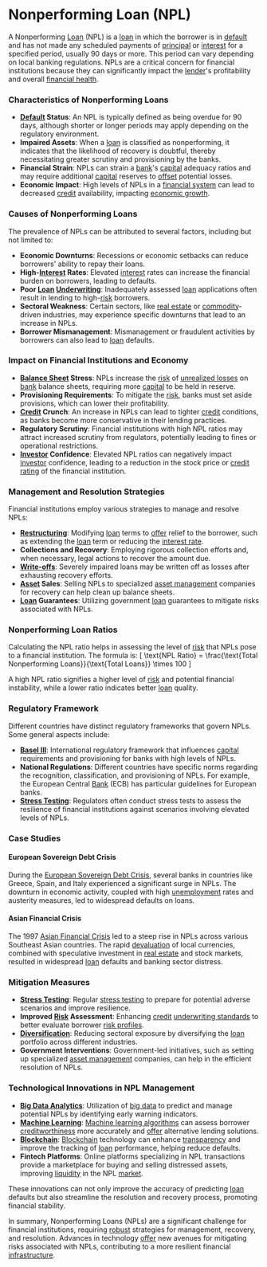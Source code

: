 # Nonperforming Loan (NPL)

A Nonperforming [Loan](../l/loan.md) (NPL) is a [loan](../l/loan.md) in which the borrower is in [default](../d/default.md) and has not made any scheduled payments of [principal](../p/principal.md) or [interest](../i/interest.md) for a specified period, usually 90 days or more. This period can vary depending on local banking regulations. NPLs are a critical concern for financial institutions because they can significantly impact the [lender](../l/lender.md)'s profitability and overall [financial health](../f/financial_health.md).

### Characteristics of Nonperforming Loans
- **[Default](../d/default.md) Status**: An NPL is typically defined as being overdue for 90 days, although shorter or longer periods may apply depending on the regulatory environment.
- **Impaired Assets**: When a [loan](../l/loan.md) is classified as nonperforming, it indicates that the likelihood of recovery is doubtful, thereby necessitating greater scrutiny and provisioning by the banks.
- **Financial Strain**: NPLs can strain a [bank](../b/bank.md)'s [capital](../c/capital.md) adequacy ratios and may require additional [capital](../c/capital.md) reserves to [offset](../o/offset.md) potential losses.
- **Economic Impact**: High levels of NPLs in a [financial system](../f/financial_system.md) can lead to decreased [credit](../c/credit.md) availability, impacting [economic growth](../e/economic_growth.md).

### Causes of Nonperforming Loans
The prevalence of NPLs can be attributed to several factors, including but not limited to:
- **Economic Downturns**: Recessions or economic setbacks can reduce borrowers' ability to repay their loans.
- **High-[Interest](../i/interest.md) Rates**: Elevated [interest](../i/interest.md) rates can increase the financial burden on borrowers, leading to defaults.
- **Poor [Loan](../l/loan.md) [Underwriting](../u/underwriting.md)**: Inadequately assessed [loan](../l/loan.md) applications often result in lending to high-[risk](../r/risk.md) borrowers.
- **Sectoral Weakness**: Certain sectors, like [real estate](../r/real_estate.md) or [commodity](../c/commodity.md)-driven industries, may experience specific downturns that lead to an increase in NPLs.
- **Borrower Mismanagement**: Mismanagement or fraudulent activities by borrowers can also lead to [loan](../l/loan.md) defaults.

### Impact on Financial Institutions and Economy
- **[Balance Sheet](../b/balance_sheet.md) Stress**: NPLs increase the [risk](../r/risk.md) of [unrealized losses](../u/unrealized_losses.md) on [bank](../b/bank.md) balance sheets, requiring more [capital](../c/capital.md) to be held in reserve.
- **Provisioning Requirements**: To mitigate the [risk](../r/risk.md), banks must set aside provisions, which can lower their profitability.
- **[Credit](../c/credit.md) Crunch**: An increase in NPLs can lead to tighter [credit](../c/credit.md) conditions, as banks become more conservative in their lending practices.
- **Regulatory Scrutiny**: Financial institutions with high NPL ratios may attract increased scrutiny from regulators, potentially leading to fines or operational restrictions.
- **[Investor](../i/investor.md) Confidence**: Elevated NPL ratios can negatively impact [investor](../i/investor.md) confidence, leading to a reduction in the stock price or [credit rating](../c/credit_rating.md) of the financial institution.

### Management and Resolution Strategies
Financial institutions employ various strategies to manage and resolve NPLs:
- **[Restructuring](../r/restructuring.md)**: Modifying [loan](../l/loan.md) terms to [offer](../o/offer.md) relief to the borrower, such as extending the [loan](../l/loan.md) term or reducing the [interest rate](../i/interest_rate.md).
- **Collections and Recovery**: Employing rigorous collection efforts and, when necessary, legal actions to recover the amount due.
- **[Write-offs](../w/write-offs_in_trading.md)**: Severely impaired loans may be written off as losses after exhausting recovery efforts.
- **[Asset](../a/asset.md) Sales**: Selling NPLs to specialized [asset management](../a/asset_management.md) companies for recovery can help clean up balance sheets.
- **[Loan](../l/loan.md) Guarantees**: Utilizing government [loan](../l/loan.md) guarantees to mitigate risks associated with NPLs.

### Nonperforming Loan Ratios
Calculating the NPL ratio helps in assessing the level of [risk](../r/risk.md) that NPLs pose to a financial institution. The formula is:
\[ \text{NPL Ratio} = \frac{\text{Total Nonperforming Loans}}{\text{Total Loans}} \times 100 \]

A high NPL ratio signifies a higher level of [risk](../r/risk.md) and potential financial instability, while a lower ratio indicates better [loan](../l/loan.md) quality.

### Regulatory Framework
Different countries have distinct regulatory frameworks that govern NPLs. Some general aspects include:
- **[Basel III](../b/basel_iii.md)**: International regulatory framework that influences [capital](../c/capital.md) requirements and provisioning for banks with high levels of NPLs.
- **National Regulations**: Different countries have specific norms regarding the recognition, classification, and provisioning of NPLs. For example, the European Central [Bank](../b/bank.md) (ECB) has particular guidelines for European banks.
- **[Stress Testing](../s/stress_testing.md)**: Regulators often conduct stress tests to assess the resilience of financial institutions against scenarios involving elevated levels of NPLs.

### Case Studies
#### European Sovereign Debt Crisis
During the [European Sovereign Debt Crisis](../e/european_sovereign_debt_crisis.md), several banks in countries like Greece, Spain, and Italy experienced a significant surge in NPLs. The downturn in economic activity, coupled with high [unemployment](../u/unemployment.md) rates and austerity measures, led to widespread defaults on loans.

#### Asian Financial Crisis
The 1997 [Asian Financial Crisis](../a/asian_financial_crisis.md) led to a steep rise in NPLs across various Southeast Asian countries. The rapid [devaluation](../d/devaluation.md) of local currencies, combined with speculative investment in [real estate](../r/real_estate.md) and stock markets, resulted in widespread [loan](../l/loan.md) defaults and banking sector distress.

### Mitigation Measures
- **[Stress Testing](../s/stress_testing.md)**: Regular [stress testing](../s/stress_testing.md) to prepare for potential adverse scenarios and improve resilience.
- **Improved [Risk](../r/risk.md) Assessment**: Enhancing [credit](../c/credit.md) [underwriting standards](../u/underwriting_standards.md) to better evaluate borrower [risk profiles](../r/risk_profiles.md).
- **[Diversification](../d/diversification.md)**: Reducing sectoral exposure by diversifying the [loan](../l/loan.md) portfolio across different industries.
- **Government Interventions**: Government-led initiatives, such as setting up specialized [asset management](../a/asset_management.md) companies, can help in the efficient resolution of NPLs.

### Technological Innovations in NPL Management
- **[Big Data Analytics](../b/big_data_analytics_in_trading.md)**: Utilization of [big data](../b/big_data_in_trading.md) to predict and manage potential NPLs by identifying early warning indicators.
- **[Machine Learning](../m/machine_learning.md)**: [Machine learning algorithms](../m/machine_learning_algorithms_in_trading.md) can assess borrower [creditworthiness](../c/creditworthiness.md) more accurately and [offer](../o/offer.md) alternative lending solutions.
- **[Blockchain](../b/blockchain_in_trading.md)**: [Blockchain](../b/blockchain_in_trading.md) technology can enhance [transparency](../t/transparency.md) and improve the tracking of [loan](../l/loan.md) performance, helping reduce defaults.
- **Fintech Platforms**: Online platforms specializing in NPL transactions provide a marketplace for buying and selling distressed assets, improving [liquidity](../l/liquidity.md) in the NPL [market](../m/market.md).

These innovations can not only improve the accuracy of predicting [loan](../l/loan.md) defaults but also streamline the resolution and recovery process, promoting financial stability.

In summary, Nonperforming Loans (NPLs) are a significant challenge for financial institutions, requiring [robust](../r/robust.md) strategies for management, recovery, and resolution. Advances in technology [offer](../o/offer.md) new avenues for mitigating risks associated with NPLs, contributing to a more resilient financial [infrastructure](../i/infrastructure.md).
